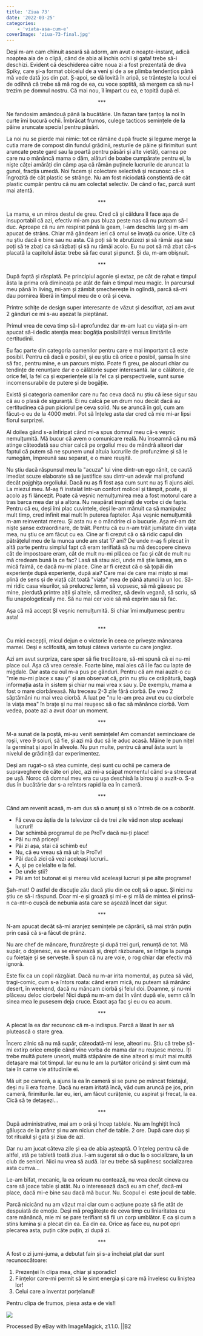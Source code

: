 ```yaml
---
title: 'Ziua 73'
date: '2022-03-25'
categories:
    - 'viata-asa-cum-e'
coverImage: 'ziua-73-final.jpg'
---
```


Deși m-am cam chinuit aseară să adorm, am avut o noapte-instant, adică noaptea aia de o clipă, când de abia ai închis ochii și gata! trebe să-i deschizi. Evident că deschiderea către noua zi a fost prezentată de diva Spiky, care și-a format obiceiul de a veni și de a se plimba tendențios până mă vede dată jos din pat. Ș-apoi, se dă lovită în aripă, se trântește la locul ei de odihnă că trebe să mă rog de ea, cu voce șoptită, să mergem ca să nu-l trezim pe domnul nostru. Că mai nou, îl împart cu ea, e topită după el.

<p style="text-align: center;">***</p>

Ne fandosim amândouă până la bucătărie. Un fazan tare țanțoș la noi în curte îmi bucură ochii. Îmbrăcat frumos, culege tacticos semințele de la pâine aruncate special pentru păsări.

La noi nu se pierde mai nimic: tot ce rămâne după fructe și legume merge la cutia mare de compost din fundul grădinii, resturile de pâine și firimituri sunt aruncate peste gard sau la poartă pentru păsări și alte vietăți, carnea pe care nu o mănâncă mama o dăm, alături de boabe cumpărate pentru ei, la niște căței amărâți din câmp așa că rămân puținele lucrurile de aruncat la gunoi, fracția umedă. Noi facem și colectare selectivă și recunosc că-s îngrozită de cât plastic se strânge. Nu am fost niciodată conștientă de cât plastic cumpăr pentru că nu am colectat selectiv. De când o fac, parcă sunt mai atentă.

<p style="text-align: center;">***</p>

La mama, e un miros destul de greu. Cred că și căldura îl face așa de insuportabil că azi, efectiv mi-am pus bluza peste nas că nu puteam să-l duc. Aproape că nu am respirat până la geam, l-am deschis larg și m-am apucat de strâns. Chiar mă gândeam ieri că omul se învață cu orice. Uite că nu știu dacă e bine sau nu asta. Că poți să te abrutizezi și să rămâi așa sau poți să te zbați ca să răzbați și să nu rămâi acolo. Eu nu pot să mă zbat că-s placată la capitolul ăsta: trebe să fac curat și punct. Și da, m-am obișnuit.

<p style="text-align: center;">***</p>

După faptă și răsplată. Pe principiul agonie și extaz, pe cât de rahat e timpul ăsta la prima oră dimineața pe atât de fain e timpul meu magic. În parcursul meu până în living, mi-am și zâmbit șmecherește în oglindă, parcă să-mi dau pornirea liberă în timpul meu de o oră și ceva.

Printre schițe de design super interesante de văzut și descifrat, azi am avut 2 gânduri ce mi s-au așezat la pieptănat.

Primul vrea de ceva timp să-l aprofundez dar m-am luat cu viața și n-am apucat să-i dedic atenția mea: bogăția posibilității versus limitările certitudinii.

Eu fac parte din categoria oamenilor pentru care e mai important că este posibil. Pentru că dacă e posibil, și eu știu că orice e posibil, șansa în sine să fac, pentru mine, e un parcurs mișto. Poate fi greu, pe alocuri chiar cu tendințe de renunțare dar e o călătorie super interesantă. Iar o călătorie, de orice fel, la fel ca și experiențele și la fel ca și perspectivele, sunt surse incomensurabile de putere și de bogăție.

Există și categoria oamenilor care nu fac ceva dacă nu știu că iese sigur sau că au o plasă de siguranță. Ei nu calcă pe un drum nou decât dacă au certitudinea că pun piciorul pe ceva solid. Nu se aruncă în gol, cum am făcut-o eu de la 4000 metri. Pot să înțeleg asta dar cred că mie mi-ar lipsi fiorul surprizei.

Al doilea gând s-a înfiripat când mi-a spus domnul meu că-s veșnic nemulțumită. Mă bucur că avem o comunicare reală. Nu înseamnă că nu mă atinge câteodată sau chiar calcă pe orgoliul meu de mândră alteori dar faptul că putem să ne spunem unul altuia lucrurile de profunzime și să le rumegăm, împreună sau separat, e o mare reușită.

Nu știu dacă răspunsul meu la "acuza" lui vine dintr-un ego rănit, ce caută imediat scuze elaborate să se justifice sau dintr-un adevăr mai profund decât pojghița orgoliului. Dacă nu aș fi fost așa cum sunt nu aș fi ajuns aici. La miezul meu. M-aș fi instalat într-un confort molicel și tâmpit, poate, și acolo aș fi lâncezit. Poate că veșnic nemulțumirea mea a fost motorul care a tras barca mea dar și a altora. Nu neapărat inspirați de vorbe ci de fapte. Pentru că eu, deși îmi plac cuvintele, deși le-am mânuit ca să manipulez mult timp, cred infinit mai mult în puterea faptelor. Așa veșnic nemulțumită m-am reinventat mereu. Și asta nu e o mândrire ci o bucurie. Așa mi-am dat niște șanse extraordinare, de trăit. Pentru că eu n-am trăit jumătate din viața mea, nu știu ce am făcut cu ea. Cine ar fi crezut că o să ridic capul din pătrățelul meu de la munca unde am stat 17 ani? De unde n-aș fi plecat în altă parte pentru simplul fapt că eram terifiată să nu mă descopere cineva cât de impostoare eram, cât de mult nu-mi plăcea ce fac și cât de mult nu mă credeam bună la ce fac? Lasă să stau aici, unde mă știe lumea, am o mică faimă, ce dacă nu-mi place. Cine ar fi crezut că o să țopăi din experiențe după experiențe, după aia? Care mai de care mai mișto și mai plină de sens și de viață cât toată "viața" mea de până atunci la un loc. Să-mi ridic casa visurilor, să prelucrez lemn, să vopsesc, să mă găsesc pe mine, pierdută printre alții și altele, să meditez, să devin vegană, să scriu, să fiu unapologetically me. Să nu mai cer voie să mă exprim sau să fac.

Așa că mă accept ȘI veșnic nemulțumită. Si chiar îmi mulțumesc pentru asta!

<p style="text-align: center;">***</p>

Cu mici excepții, micul dejun e o victorie în ceea ce privește mâncarea mamei. Deși e sclifosită, am totuși câteva variante cu care jonglez.

Azi am avut surpriza, care sper să fie trecătoare, să-mi spună că ei nu-mi place oul. Așa că vrea cereale. Foarte bine, mai ales că i le fac cu lapte de migdale. Dar asta cu oul m-a pus pe gânduri. Pentru că am mai auzit-o cu "mie nu-mi place x sau y" și am observat că, prin nu știu ce crăpătură, bagă informația asta în sistem și chiar nu mai vrea x sau y. De exemplu, mama a fost o mare ciorbăreasă. Nu treceau 2-3 zile fără ciorbă. De vreo 2 săptămâni nu mai vrea ciorbă. A luat pe "nu le-am prea avut eu cu ciorbele la viața mea" în brațe și nu mai reușesc să o fac să mănânce ciorbă. Vom vedea, poate azi a avut doar un moment.

<p style="text-align: center;">***</p>

M-a sunat de la poștă, mi-au venit semințele! Am comandat semincioare de roșii, vreo 9 soiuri, să fie, și azi mă duc să le aduc acasă. Mâine le pun nițel la germinat și apoi în alveole. Nu pun multe, pentru că anul ăsta sunt la nivelul de grădiniță dar experimentez.

Deși am rugat-o să stea cuminte, deși sunt cu ochii pe camera de supraveghere de câte ori plec, azi mi-a scăpat momentul când s-a strecurat pe ușă. Noroc că domnul meu era cu ușa deschisă la birou și a auzit-o. S-a dus în bucătărie dar s-a reîntors rapid la ea în cameră.

<p style="text-align: center;">***</p>

Când am revenit acasă, m-am dus să o anunț și să o întreb de ce a coborât.

-   Fă ceva cu ăștia de la televizor că de trei zile văd non stop aceleași lucruri!
-   Dar schimbă programul de pe ProTv dacă nu-ți place!
-   Păi nu mă pricep!
-   Păi zi așa, stai că schimb eu!
-   Nu, că eu vreau să mă uit la ProTv!
-   Păi dacă zici că vezi aceleași lucruri..
-   A, și pe celelalte e la fel.
-   De unde știi?
-   Păi am tot butonat ei și mereu văd aceleași lucruri și pe alte programe!

Șah-mat! O astfel de discuție zău dacă știu din ce colț să o apuc. Și nici nu știu ce să-i răspund. Doar mi-e și groază și mi-e și milă de mintea ei prinsă-n ca-ntr-o cușcă de nebunia asta care se așează încet dar sigur.

<p style="text-align: center;">***</p>

N-am apucat decât să-mi aranjez semințele pe căprării, să mai strân puțin prin casă că s-a făcut de prânz.

Nu are chef de mâncare, frunzărește și după trei guri, renunță de tot. Mă supăr, o dojenesc, ea se enervează și, drept răzbunare, se înfige la punga cu foietaje și se servește. Îi spun că nu are voie, o rog chiar dar efectiv mă ignoră.

Este fix ca un copil răzgâiat. Dacă nu m-ar irita momentul, aș putea să văd, tragi-comic, cum s-a întors roata: când eram mică, nu puteam să mănânc desert, în weekend, dacă nu măncam ciorbă și felul doi. Doamne, și nu-mi plăceau deloc ciorbele! Nici după nu m-am dat în vânt după ele, semn că în sinea mea le pusesem deja cruce. Exact așa fac și eu cu ea acum.

<p style="text-align: center;">***</p>

A plecat la ea dar recunosc că m-a indispus. Parcă a lăsat în aer să plutească o stare grea.

Încerc zilnic să nu mă supăr, câteodată-mi iese, alteori nu. Știu că trebe să-mi extirp orice emoție când vine vorba de mama dar nu reușesc mereu. Îți trebe multă putere uneori, multă stăpânire de sine alteori și mult mai multă detașare mai tot timpul. Iar eu nu le am la purtător oricând și simt cum mă taie în carne vie atitudinile ei.

Mă uit pe cameră, a ajuns la ea în cameră și se pune pe mâncat foietajul, deși nu îi era foame. Dacă nu eram iritată încă, văd cum aruncă pe jos, prin cameră, firimiturile. Iar eu, ieri, am făcut curățenie, cu aspirat și frecat, la ea. Cică să te detașezi…

<p style="text-align: center;">***</p>

După administrative, mai am o oră și încep tablele. Nu am înghițit încă gălușca de la prânz și nu am niciun chef de table. 2 ore. După care duș și tot ritualul și gata și ziua de azi.

Dar nu am jucat câteva zile și ea de abia așteaptă. O înțeleg pentru că de altfel, stă pe tabletă toată ziua. I-am sugerat să o duc la o socializare, la un club de seniori. Nici nu vrea să audă. Iar eu trebe să suplinesc socializarea asta cumva…

Le-am bifat, mecanic, la ea oricum nu contează, nu vrea decât cineva cu care să joace table și atât. Nu o interesează dacă eu am chef, dacă-mi place, dacă mi-e bine sau dacă mă bucur. Nu. Scopul ei  este jocul de table.

Parcă nicicând nu am văzut mai clar cum o acțiune poate să fie atât de despuiată de emoție. Deși mă pregătește de ceva timp cu liniaritatea cu care mănâncă, mie mi se pare terifiant să fii un corp umblător. E ca și cum a stins lumina și a plecat din ea. Ea din ea. Orice aș face eu, nu pot opri plecarea asta, puțin câte puțin, zi după zi.

<p style="text-align: center;">***</p>

A fost o zi jumi-juma, a debutat fain și s-a încheiat plat dar sunt recunoscătoare:

1. Prezenței în clipa mea, chiar și sporadic!
2. Ființelor care-mi permit să le simt energia și care mă învelesc cu liniștea lor!
3. Celui care a inventat porțelanul!

Pentru clipa de frumos, piesa asta e de vis!!

![](images/s-l1600-1-1024x768.jpeg)

Processed By eBay with ImageMagick, z1.1.0. ||B2
